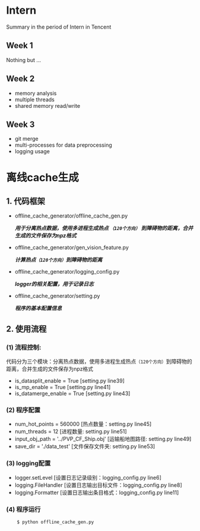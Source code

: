 # Intern
  Summary in the period of Intern in Tencent

## Week 1
  Nothing but ...

## Week 2 
  - memory analysis
  - multiple threads
  - shared memory read/write

## Week 3
  - git merge
  - multi-processes for data preprocessing
  - logging usage

# 离线cache生成
## 1. 代码框架
  - offline_cache_generator/offline_cache_gen.py
  
      ***用于分离热点数据，使用多进程生成热点 `（120个方向）` 到障碍物的距离，合并生成的文件保存为npz格式***

  - offline_cache_generator/gen_vision_feature.py
 
      ***计算热点`（120个方向）`到障碍物的距离***
      
  - offline_cache_generator/logging_config.py
  
      ***logger的相关配置，用于记录日志***

  - offline_cache_generator/setting.py
  
      ***程序的基本配置信息***

## 2. 使用流程
### (1) 流程控制:
  代码分为三个模块：分离热点数据，使用多进程生成热点`（120个方向）`到障碍物的距离，合并生成的文件保存为npz格式
  
  - is_datasplit_enable = True [setting.py line39]
  - is_mp_enable = True [setting.py line41]
  - is_datamerge_enable = True [setting.py line43]
      
### (2) 程序配置
- num_hot_points = 560000 [热点数量：setting.py line45]
- num_threads = 12 [进程数量: setting.py line51]
- input_obj_path = '../PVP_CF_Ship.obj' [运输船地图路径: setting.py line49]
- save_dir = './data_test' [文件保存文件夹: setting.py line53]
      
### (3) logging配置
- logger.setLevel [设置日志记录级别：logging_config.py line6]
- logging.FileHandler [设置日志输出目标文件：logging_config.py line8]
- logging.Formatter [设置日志输出条目格式：logging_config.py line11]

### (4) 程序运行
  ```bash
      $ python offline_cache_gen.py
  ```
